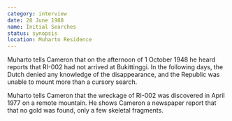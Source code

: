 ```yaml
---
category: interview
date: 28 June 1988
name: Initial Searches
status: synopsis
location: Muharto Residence
---
```

Muharto tells Cameron that on the afternoon of 1 October 1948 he heard
reports that RI-002 had not arrived at Bukittinggi. In the following
days, the Dutch denied any knowledge of the disappearance, and the
Republic was unable to mount more than a cursory search. 

Muharto tells Cameron that the wreckage of RI-002 was discovered in April 1977 on a remote mountain. He shows Cameron a newspaper report that that no gold was found, only a few skeletal fragments. 
